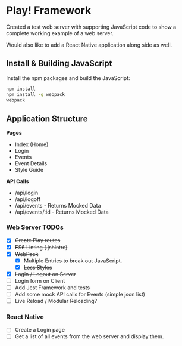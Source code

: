 # Play! Framework

Created a test web server with supporting JavaScript code to show a complete working example of a web server.

Would also like to add a React Native application along side as well.

## Install & Building JavaScript

Install the npm packages and build the JavaScript:
```bash
npm install
npm install -g webpack
webpack
```


## Application Structure

**Pages**
* Index (Home)
* Login
* Events
* Event Details
* Style Guide

**API Calls**
* /api/login
* /api/logoff
* /api/events - Returns Mocked Data
* /api/events/:id - Returns Mocked Data



### Web Server TODOs
* [x] ~~Create Play routes~~
* [x] ~~ES6 Linting (.jshintrc)~~
* [x] ~~WebPack~~
    * [x] ~~Multiple Entries to break out JavaScript.~~
    * [x] ~~Less Styles~~
* [x] ~~Login / Logout on Server~~
* [ ] Login form on Client
* [ ] Add Jest Framework and tests
* [ ] Add some mock API calls for Events (simple json list)
* [ ] Live Reload / Modular Reloading?

### React Native
* [ ] Create a Login page
* [ ] Get a list of all events from the web server and display them.
